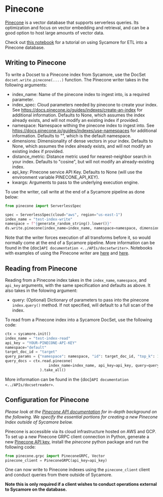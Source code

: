 # Pinecone

[Pinecone](https://www.pinecone.io/) is a vector database that supports serverless queries. Its optimization and focus on vector embedding and retrieval, and can be a good option to host large amounts of vector data.

Check out [this notebook](https://github.com/aryn-ai/sycamore/blob/main/notebooks/sycamore-tutorial-intermediate-etl.ipynb) for a tutorial on using Sycamore for ETL into a Pinecone database.

## Writing to Pinecone

To write a Docset to a Pinecone index from Sycamore, use the DocSet `docset.write.pinecone(....)` function. The Pinecone writer takes in the following arguments:

- index_name: Name of the pinecone index to ingest into, is a required parameter.
- index_spec: Cloud parameters needed by pinecone to create your index. See https://docs.pinecone.io/guides/indexes/create-an-index for additional information. Defaults to None, which assumes the index already exists, and will not modify an existing index if provided.
- namespace: Namespace withing the pinecone index to ingest into. See https://docs.pinecone.io/guides/indexes/use-namespaces for additional information. Defaults to "", which is the default namespace.
- dimensions: Dimensionality of dense vectors in your index. Defaults to None, which assumes the index already exists, and will not modify an existing index if provided.
- distance_metric: Distance metric used for nearest-neighbor search in your index. Defaults to "cosine", but will not modify an already-existing index.
- api_key: Pinecone service API Key. Defaults to None (will use the environment variable PINECONE_API_KEY).
- kwargs: Arguments to pass to the underlying execution engine.

To use the writer, call write at the end of a Sycamore pipeline as done below:

```python
from pinecone import ServerlessSpec

spec = ServerlessSpec(cloud="aws", region="us-east-1")
index_name = "test-index-write"
namespace = f"{generate_random_string().lower()}"
ds.write.pinecone(index_name=index_name, namespace=namespace, dimensions=384, index_spec=spec)
```

Note that the writer forces execution of all transforms before it, so would normally come at the end of a Sycamore pipeline. More information can be found in the {doc}`API documentation <../APIs/docsetwriter>`. Notebooks with examples of using the Pinecone writer are [here](https://github.com/aryn-ai/sycamore/blob/main/notebooks/sycamore-tutorial-intermediate-etl.ipynb) and [here](https://github.com/aryn-ai/sycamore/blob/main/notebooks/pinecone-writer.ipynb).

## Reading from Pinecone

Reading from a Pinecone index takes in the `index_name`, `namespace`, and `api_key` arguments, with the same specification and defaults as above. It also takes in the folowing argument:

- query: (Optional) Dictionary of parameters to pass into the pinecone `index.query()` method. If not specified, will default
to a full scan of the index.


To read from a Pinecone index into a Sycamore DocSet, use the following code:

```python
ctx = sycamore.init()
index_name = "test-index-read"
api_key = "YOUR-PINECONE-API-KEY"
namespace="default"
target_doc_id = "target"
query_params = {"namespace": namespace, "id": target_doc_id, "top_k": 1, "include_values": True}
query_docs = ctx.read.pinecone(
                    index_name=index_name, api_key=api_key, query=query_params, namespace=namespace
                ).take_all()
```

More information can be found in the {doc}`API documentation <../APIs/docsetreader>`.


## Configuration for Pinecone

*Please look at the [Pinecone API documentation](https://docs.pinecone.io/home) for in-depth background on the following. We specify the essential portions for creating a new Pinecone Index outside of Sycamore below.*

Pinecone is accessible via its cloud infrastructure hosted on AWS and GCP. To set up a new Pinecone GRPC client connection in Python, generate a new [Pinecone API key](https://www.app.pinecone.io/), install the *pinecone* python package and run the following code:

```python
from pinecone.grpc import PineconeGRPC, Vector
pinecone_client = PineconeGRPC(api_key=api_key)
```

One can now write to Pinecone indexes using the `pinecone_client` client and conduct queries from there outside of Sycamore. 

<strong>Note this is only required if a client wishes to conduct operations external to Sycamore on the database.</strong>
